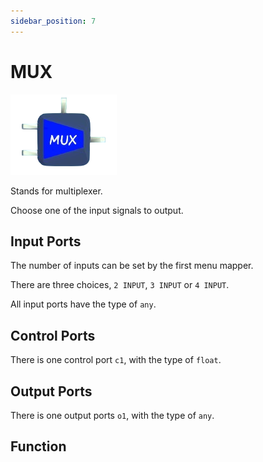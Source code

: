 ```yaml
---
sidebar_position: 7
---
```

# MUX
![MUX](./img/MUX.png)

Stands for multiplexer.

Choose one of the input signals to output.

## Input Ports

The number of inputs can be set by the first menu mapper.

There are three choices, `2 INPUT`, `3 INPUT` or `4 INPUT`.

All input ports have the type of `any`.

## Control Ports

There is one control port `c1`, with the type of `float`.

## Output Ports

There is one output ports `o1`, with the type of `any`.

## Function
